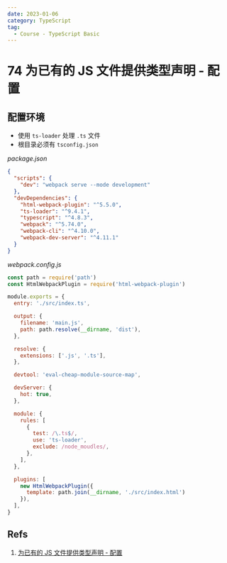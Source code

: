 ```yaml
---
date: 2023-01-06
category: TypeScript
tag:
  - Course - TypeScript Basic
---
```


# 74 为已有的 JS 文件提供类型声明 - 配置

## 配置环境

- 使用 `ts-loader` 处理 `.ts` 文件
- 根目录必须有 `tsconfig.json`

_package.json_

```json
{
  "scripts": {
    "dev": "webpack serve --mode development"
  },
  "devDependencies": {
    "html-webpack-plugin": "^5.5.0",
    "ts-loader": "^9.4.1",
    "typescript": "^4.8.3",
    "webpack": "^5.74.0",
    "webpack-cli": "^4.10.0",
    "webpack-dev-server": "^4.11.1"
  }
}
```

_webpack.config.js_

```js
const path = require('path')
const HtmlWebpackPlugin = require('html-webpack-plugin')

module.exports = {
  entry: './src/index.ts',

  output: {
    filename: 'main.js',
    path: path.resolve(__dirname, 'dist'),
  },

  resolve: {
    extensions: ['.js', '.ts'],
  },

  devtool: 'eval-cheap-module-source-map',

  devServer: {
    hot: true,
  },

  module: {
    rules: [
      {
        test: /\.ts$/,
        use: 'ts-loader',
        exclude: /node_moudles/,
      },
    ],
  },

  plugins: [
    new HtmlWebpackPlugin({
      template: path.join(__dirname, './src/index.html')
    }),
  ],
}
```

## Refs

1. [为已有的 JS 文件提供类型声明 - 配置](https://www.bilibili.com/video/BV14Z4y1u7pi?p=74&vd_source=9b4e3dff7609ad29f13d886e715862ba)
